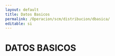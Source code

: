 ```yaml
---
layout: default
title: Datos Basicos
permalink: /Operacion/scm/distribucion/dbasica/
editable: si
---
```


# DATOS BASICOS

